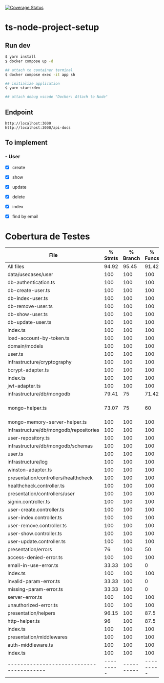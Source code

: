 [![Coverage Status](https://coveralls.io/repos/github/diegosantosouza/node-express-template/badge.svg)](https://coveralls.io/github/diegosantosouza/node-express-template)

# ts-node-project-setup

## Run dev

```bash
$ yarn install
$ docker compose up -d

## attach to container terminal
$ docker compose exec -it app sh

## initialize application
$ yarn start:dev

## attach debug vscode "Docker: Attach to Node"
```

## Endpoint

```
http://localhost:3000
http://localhost:3000/api-docs
```

## To implement

### - User

- [x] create
- [x] show
- [x] update
- [x] delete
- [x] index
- [x] find by email


# Cobertura de Testes

File                                    | % Stmts | % Branch | % Funcs | % Lines | Uncovered Line #s 
----------------------------------------|---------|----------|---------|---------|-------------------
All files                               |   94.92 |    95.45 |   91.42 |   94.92 |                   
 data/usecases/user                     |     100 |      100 |     100 |     100 |                   
  db-authentication.ts                  |     100 |      100 |     100 |     100 |                   
  db-create-user.ts                     |     100 |      100 |     100 |     100 |                   
  db-index-user.ts                      |     100 |      100 |     100 |     100 |                   
  db-remove-user.ts                     |     100 |      100 |     100 |     100 | 
  db-show-user.ts                       |     100 |      100 |     100 |     100 | 
  db-update-user.ts                     |     100 |      100 |     100 |     100 | 
  index.ts                              |     100 |      100 |     100 |     100 | 
  load-account-by-token.ts              |     100 |      100 |     100 |     100 | 
 domain/models                          |     100 |      100 |     100 |     100 | 
  user.ts                               |     100 |      100 |     100 |     100 | 
 infrastructure/cryptography            |     100 |      100 |     100 |     100 | 
  bcrypt-adapter.ts                     |     100 |      100 |     100 |     100 | 
  index.ts                              |     100 |      100 |     100 |     100 | 
  jwt-adapter.ts                        |     100 |      100 |     100 |     100 | 
 infrastructure/db/mongodb              |   79.41 |       75 |   71.42 |   79.41 | 
  mongo-helper.ts                       |   73.07 |       75 |      60 |   73.07 | 20-21,32-33,56-61
  mongo-memory-server-helper.ts         |     100 |      100 |     100 |     100 | 
 infrastructure/db/mongodb/repositories |     100 |      100 |     100 |     100 | 
  user-repository.ts                    |     100 |      100 |     100 |     100 | 
 infrastructure/db/mongodb/schemas      |     100 |      100 |     100 |     100 | 
  user.ts                               |     100 |      100 |     100 |     100 | 
 infrastructure/log                     |     100 |      100 |     100 |     100 | 
  winston-adapter.ts                    |     100 |      100 |     100 |     100 | 
 presentation/controllers/healthcheck   |     100 |      100 |     100 |     100 | 
  healthcheck.controller.ts             |     100 |      100 |     100 |     100 | 
 presentation/controllers/user          |     100 |      100 |     100 |     100 | 
  signin.controller.ts                  |     100 |      100 |     100 |     100 | 
  user-create.controller.ts             |     100 |      100 |     100 |     100 | 
  user-index.controller.ts              |     100 |      100 |     100 |     100 | 
  user-remove.controller.ts             |     100 |      100 |     100 |     100 | 
  user-show.controller.ts               |     100 |      100 |     100 |     100 | 
  user-update.controller.ts             |     100 |      100 |     100 |     100 | 
 presentation/errors                    |      76 |      100 |      50 |      76 | 
  access-denied-error.ts                |     100 |      100 |     100 |     100 | 
  email-in-use-error.ts                 |   33.33 |      100 |       0 |   33.33 | 3-4
  index.ts                              |     100 |      100 |     100 |     100 | 
  invalid-param-error.ts                |   33.33 |      100 |       0 |   33.33 | 3-4
  missing-param-error.ts                |   33.33 |      100 |       0 |   33.33 | 3-4
  server-error.ts                       |     100 |      100 |     100 |     100 | 
  unauthorized-error.ts                 |     100 |      100 |     100 |     100 | 
 presentation/helpers                   |   96.15 |      100 |    87.5 |     100 | 
  http-helper.ts                        |      96 |      100 |    87.5 |     100 | 
  index.ts                              |     100 |      100 |     100 |     100 |                   
 presentation/middlewares               |     100 |      100 |     100 |     100 | 
  auth-middleware.ts                    |     100 |      100 |     100 |     100 | 
  index.ts                              |     100 |      100 |     100 |     100 | 
----------------------------------------|---------|----------|---------|---------|-------------------
